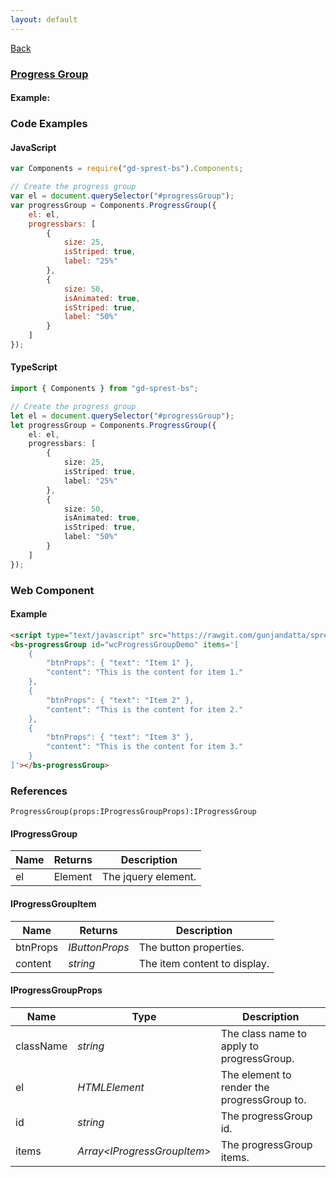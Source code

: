 ```yaml
---
layout: default
---
```

<div class="page-info" markdown="1">

[Back](/bs)

</div>

### [Progress Group](http://getbootstrap.com/docs/4.1/components/progress/#multiple-bars)

#### Example:

<div id="progressGroupDemo"></div>

### Code Examples

#### JavaScript
```js
var Components = require("gd-sprest-bs").Components;

// Create the progress group
var el = document.querySelector("#progressGroup");
var progressGroup = Components.ProgressGroup({
    el: el,
    progressbars: [
        {
            size: 25,
            isStriped: true,
            label: "25%"
        },
        {
            size: 50,
            isAnimated: true,
            isStriped: true,
            label: "50%"
        }
    ]
});
```
#### TypeScript
```ts
import { Components } from "gd-sprest-bs";

// Create the progress group
let el = document.querySelector("#progressGroup");
let progressGroup = Components.ProgressGroup({
    el: el,
    progressbars: [
        {
            size: 25,
            isStriped: true,
            label: "25%"
        },
        {
            size: 50,
            isAnimated: true,
            isStriped: true,
            label: "50%"
        }
    ]
});
```

### Web Component

#### Example

```html
<script type="text/javascript" src="https://rawgit.com/gunjandatta/sprest-bs/master/wc/dist/gd-sprest-bs.js"></script>
<bs-progressGroup id="wcProgressGroupDemo" items='[
    {
        "btnProps": { "text": "Item 1" },
        "content": "This is the content for item 1."
    },
    {
        "btnProps": { "text": "Item 2" },
        "content": "This is the content for item 2."
    },
    {
        "btnProps": { "text": "Item 3" },
        "content": "This is the content for item 3."
    }
]'></bs-progressGroup>
```

<bs-progressGroup id="wcProgressGroupDemo" items='[
    {
        "btnProps": { "text": "Item 1" },
        "content": "This is the content for item 1."
    },
    {
        "btnProps": { "text": "Item 2" },
        "content": "This is the content for item 2."
    },
    {
        "btnProps": { "text": "Item 3" },
        "content": "This is the content for item 3."
    }
]'></bs-progressGroup>

### References

```
ProgressGroup(props:IProgressGroupProps):IProgressGroup
```

#### IProgressGroup

| Name | Returns | Description |
| --- | --- | --- |
| el | Element | The jquery element. |

#### IProgressGroupItem

| Name | Returns | Description |
| --- | --- | --- |
| btnProps | _IButtonProps_ | The button properties. |
| content | _string_ | The item content to display. |

#### IProgressGroupProps

| Name | Type | Description |
| --- | --- | --- |
| className | _string_ | The class name to apply to progressGroup. |
| el | _HTMLElement_ | The element to render the progressGroup to. |
| id | _string_ | The progressGroup id. |
| items | _Array&lt;IProgressGroupItem&gt;_ | The progressGroup items. |

<script src="https://rawgit.com/gunjandatta/sprest-bs/master/wc/dist/gd-sprest-bs.js"></script>
<script type="text/javascript">
    // Wait for the window to be loaded
    window.addEventListener("load", function() {
        // See if a progressGroup exists
        var progressGroup = document.querySelector("#progressGroupDemo");
        if(progressGroup) {
            // Render the progressGroup
            $REST.Components.ProgressGroup({
                el: progressGroup,
                progressbars: [
                    {
                        size: 25,
                        isStriped: true,
                        label: "25%"
                    },
                    {
                        size: 50,
                        isAnimated: true,
                        isStriped: true,
                        label: "50%"
                    }
                ]
            });
        }
    });
</script>
